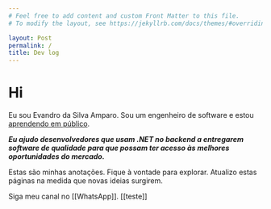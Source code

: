 ```yaml
---
# Feel free to add content and custom Front Matter to this file.
# To modify the layout, see https://jekyllrb.com/docs/themes/#overriding-theme-defaults

layout: Post
permalink: /
title: Dev log
---
```


# Hi
Eu sou Evandro da Silva Amparo. Sou um engenheiro de software e estou [aprendendo em público](https://www.swyx.io/learn-in-public).

__*Eu ajudo desenvolvedores que usam .NET no backend a entregarem software de qualidade para que possam ter acesso às melhores oportunidades do mercado.*__

Estas são minhas anotações. Fique à vontade para explorar. Atualizo estas páginas na medida que novas ideias surgirem.

Siga meu canal no [[WhatsApp]]. [[teste]]